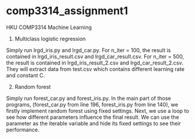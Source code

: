 # comp3314_assignment1
HKU COMP3314 Machine Learning

1. Multiclass logistic regression

Simply run lrgd_iris.py and lrgd_car.py. For n_iter = 100, the result is contained in lrgd_iris_result.csv and lrgd_car_result.csv. For n_iter = 500, the result is contained in lrgd_iris_result_2.csv and lrgd_car_result_2.csv. They will extract data from test.csv which contains different learning rate and constant C.

2. Random forest

Simply run forest_car.py and forest_iris.py. In the main part of those programs, (forest_car.py from line 196, forest_iris.py from line 140), we firstly implement random forest using fixed settings. Next, we use a loop to see how different parameters influence the final result. We can use the parameter as the iterable variable and hide its fixed settings to see their performance.

